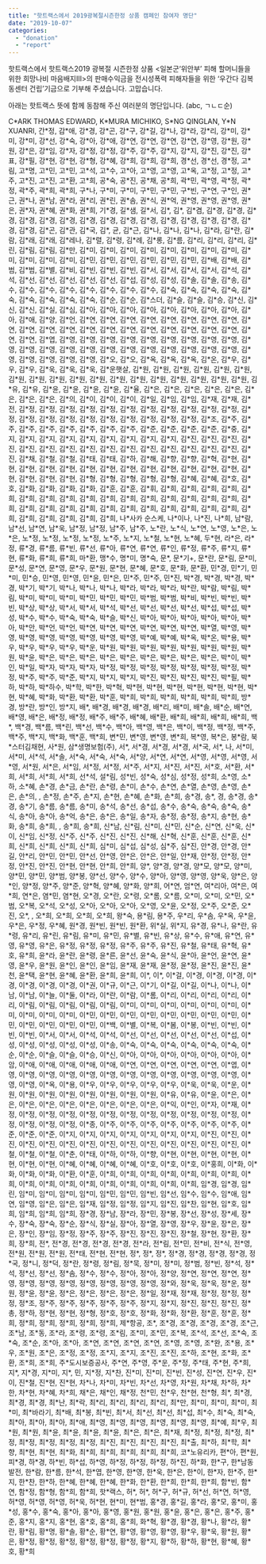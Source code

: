```yaml
---
title: "핫트랙스에서 2019광복절시즌한정 상품 캠페인 참여자 명단"
date: "2019-10-07"
categories: 
  - "donation"
  - "report"
---
```


핫트랙스에서 핫트랙스2019 광복절 시즌한정 상품 <일본군‘위안부’ 피해 할머니들을 위한 희망나비 마음배지Ⅲ>의 판매수익금을 전시성폭력 피해자들을 위한 ‘우간다 김복동센터 건립’기금으로 기부해 주셨습니다. 고맙습니다.

아래는 핫트랙스 뜻에 함께 동참해 주신 여러분의 명단입니다. (abc, ㄱㄴㄷ순)

C\*ARK THOMAS EDWARD, K\*MURA MICHIKO, S\*NG QINGLAN, Y\*N XUANRI, 간\*정, 감\*애, 강\*경, 강\*곤, 강\*구, 강\*길, 강\*나, 강\*라, 강\*리, 강\*미, 강\*미, 강\*미, 강\*선, 강\*숙, 강\*아, 강\*애, 강\*연, 강\*연, 강\*연, 강\*연, 강\*영, 강\*원, 강\*원, 강\*은, 강\*임, 강\*자, 강\*정, 강\*정, 강\*주, 강\*주, 강\*지, 강\*지, 강\*진, 강\*진, 강\*표, 강\*필, 강\*현, 강\*현, 강\*형, 강\*혜, 강\*희, 강\*희, 강\*희, 경\*선, 경\*선, 경\*정, 고\*림, 고\*명, 고\*민, 고\*민, 고\*석, 고\*수, 고\*아, 고\*영, 고\*영, 고\*옥, 고\*정, 고\*정, 고\*주, 고\*진, 고\*진, 고\*환, 고\*희, 공\*숙, 공\*진, 공\*채, 공\*희, 곽\*민, 곽\*영, 곽\*정, 곽\*정, 곽\*주, 곽\*희, 곽\*희, 구\*나, 구\*미, 구\*미, 구\*민, 구\*민, 구\*빈, 구\*연, 구\*인, 권\*근, 권\*나, 권\*남, 권\*라, 권\*리, 권\*린, 권\*솜, 권\*식, 권\*억, 권\*영, 권\*영, 권\*영, 권\*은, 권\*자, 권\*혜, 권\*화, 권\*희, 기\*경, 길\*샘, 길\*서, 김\*, 김\*, 김\*겸, 김\*경, 김\*경, 김\*경, 김\*경, 김\*경, 김\*경, 김\*경, 김\*경, 김\*경, 김\*경, 김\*경, 김\*경, 김\*경, 김\*경, 김\*경, 김\*경, 김\*곤, 김\*관, 김\*국, 김\*, 균, 김\*근, 김\*나, 김\*나, 김\*나, 김\*라, 김\*란, 김\*람, 김\*래, 김\*래, 김\*레나, 김\*렬, 김\*령, 김\*례, 김\*롱, 김\*름, 김\*리, 김\*리, 김\*리, 김\*린, 김\*림, 김\*림, 김\*만, 김\*미, 김\*미, 김\*미, 김\*미, 김\*미, 김\*미, 김\*미, 김\*미, 김\*미, 김\*미, 김\*미, 김\*미, 김\*민, 김\*민, 김\*민, 김\*민, 김\*민, 김\*민, 김\*배, 김\*배, 김\*범, 김\*범, 김\*별, 김\*비, 김\*빈, 김\*빈, 김\*빈, 김\*서, 김\*서, 김\*서, 김\*서, 김\*석, 김\*석, 김\*선, 김\*선, 김\*선, 김\*선, 김\*선, 김\*섭, 김\*성, 김\*성, 김\*솔, 김\*솔, 김\*송, 김\*수, 김\*수, 김\*수, 김\*수, 김\*수, 김\*수, 김\*수, 김\*수, 김\*숙, 김\*숙, 김\*숙, 김\*숙, 김\*숙, 김\*숙, 김\*숙, 김\*숙, 김\*숙, 김\*순, 김\*순, 김\*스더, 김\*슬, 김\*슬, 김\*승, 김\*신, 김\*신, 김\*신, 김\*실, 김\*심, 김\*아, 김\*아, 김\*아, 김\*아, 김\*아, 김\*아, 김\*아, 김\*아, 김\*아, 김\*애, 김\*양, 김\*언, 김\*연, 김\*연, 김\*연, 김\*연, 김\*연, 김\*연, 김\*연, 김\*연, 김\*연, 김\*연, 김\*연, 김\*연, 김\*연, 김\*연, 김\*연, 김\*연, 김\*연, 김\*연, 김\*연, 김\*연, 김\*연, 김\*연, 김\*엽, 김\*영, 김\*영, 김\*영, 김\*영, 김\*영, 김\*영, 김\*영, 김\*영, 김\*영, 김\*영, 김\*영, 김\*영, 김\*영, 김\*영, 김\*영, 김\*영, 김\*영, 김\*영, 김\*영, 김\*영, 김\*영, 김\*영, 김\*영, 김\*영, 김\*영, 김\*영, 김\*오, 김\*오, 김\*옥, 김\*옥, 김\*옥, 김\*온, 김\*우, 김\*우, 김\*우, 김\*욱, 김\*욱, 김\*욱, 김\*운햇살, 김\*원, 김\*원, 김\*원, 김\*원, 김\*원, 김\*원, 김\*원, 김\*원, 김\*원, 김\*원, 김\*원, 김\*원, 김\*원, 김\*원, 김\*원, 김\*원, 김\*원, 김\*원, 김\*유, 김\*유, 김\*윤, 김\*윤, 김\*윤, 김\*윤, 김\*율, 김\*은, 김\*은, 김\*은, 김\*은, 김\*은, 김\*은, 김\*은, 김\*은, 김\*의, 김\*이, 김\*이, 김\*이, 김\*일, 김\*임, 김\*임, 김\*재, 김\*재, 김\*전, 김\*정, 김\*정, 김\*정, 김\*정, 김\*정, 김\*정, 김\*정, 김\*정, 김\*정, 김\*정, 김\*정, 김\*정, 김\*정, 김\*정, 김\*정, 김\*정, 김\*정, 김\*정, 김\*정, 김\*정, 김\*정, 김\*조, 김\*주, 김\*주, 김\*주, 김\*주, 김\*주, 김\*주, 김\*주, 김\*주, 김\*준, 김\*준, 김\*준, 김\*준, 김\*중, 김\*지, 김\*지, 김\*지, 김\*지, 김\*지, 김\*지, 김\*지, 김\*지, 김\*지, 김\*진, 김\*진, 김\*진, 김\*진, 김\*진, 김\*진, 김\*진, 김\*진, 김\*진, 김\*진, 김\*진, 김\*진, 김\*진, 김\*진, 김\*진, 김\*진, 김\*채, 김\*철, 김\*철, 김\*태, 김\*태, 김\*하, 김\*해, 김\*향, 김\*향, 김\*혁, 김\*현, 김\*현, 김\*현, 김\*현, 김\*현, 김\*현, 김\*현, 김\*현, 김\*현, 김\*현, 김\*현, 김\*현, 김\*현, 김\*현, 김\*현, 김\*현, 김\*현, 김\*형, 김\*형, 김\*형, 김\*형, 김\*형, 김\*혜, 김\*혜, 김\*호, 김\*호, 김\*화, 김\*화, 김\*화, 김\*화, 김\*훈, 김\*훈, 김\*휘, 김\*희, 김\*희, 김\*희, 김\*희, 김\*희, 김\*희, 김\*희, 김\*희, 김\*희, 김\*희, 김\*희, 김\*희, 김\*희, 김\*희, 김\*희, 김\*희, 김\*희, 김\*희, 김\*희, 김\*희, 김\*희, 김\*희, 김\*희, 김\*희, 김\*희, 김\*희, 김\*희, 김\*희, 김\*희, 김\*희, 김\*희, 김\*희, 김\*희, 김\*희, 나\*사카 순스케, 나\*이나, 나\*진, 나\*희, 남\*람, 남\*선, 남\*연, 남\*욱, 남\*정, 남\*정, 남\*주, 남\*주, 노\*란, 노\*식, 노\*연, 노\*영, 노\*은, 노\*은, 노\*정, 노\*정, 노\*정, 노\*정, 노\*주, 노\*지, 노\*철, 노\*현, 노\*혜, 두\*현, 라\*은, 라\*정, 류\*경, 류\*름, 류\*빈, 류\*선, 류\*아, 류\*연, 류\*연, 류\*인, 류\*정, 류\*주, 류\*지, 류\*현, 류\*화, 류\*희, 류\*희, 마\*환, 맹\*수, 명\*미, 명\*숙, 문\*, 문\*기+, 문\*란, 문\*림, 문\*미, 문\*성, 문\*연, 문\*영, 문\*우, 문\*원, 문\*현, 문\*혜, 문\*호, 문\*화, 문\*환, 민\*경, 민\*기, 민\*미, 민\*승, 민\*영, 민\*영, 민\*윤, 민\*은, 민\*주, 민\*주, 민\*진, 박\*경, 박\*경, 박\*경, 박\*경, 박\*기, 박\*기, 박\*나, 박\*나, 박\*나, 박\*라, 박\*라, 박\*라, 박\*란, 박\*람, 박\*림, 박\*림, 박\*미, 박\*미, 박\*미, 박\*민, 박\*민, 박\*민, 박\*범, 박\*범, 박\*비, 박\*빈, 박\*빈, 박\*빈, 박\*상, 박\*상, 박\*서, 박\*서, 박\*석, 박\*선, 박\*선, 박\*선, 박\*선, 박\*섭, 박\*섭, 박\*성, 박\*수, 박\*수, 박\*숙, 박\*숙, 박\*슬, 박\*신, 박\*아, 박\*아, 박\*아, 박\*아, 박\*아, 박\*아, 박\*안, 박\*언, 박\*언, 박\*연, 박\*연, 박\*연, 박\*연, 박\*연, 박\*연, 박\*열, 박\*영, 박\*영, 박\*영, 박\*영, 박\*영, 박\*영, 박\*영, 박\*영, 박\*예, 박\*예, 박\*옥, 박\*온, 박\*용, 박\*우, 박\*우, 박\*우, 박\*우, 박\*운, 박\*원, 박\*원, 박\*원, 박\*원, 박\*원, 박\*원, 박\*원, 박\*원, 박\*윤, 박\*은, 박\*은, 박\*은, 박\*은, 박\*은, 박\*은, 박\*은, 박\*은, 박\*은, 박\*이, 박\*인, 박\*일, 박\*자, 박\*자, 박\*자, 박\*정, 박\*정, 박\*정, 박\*정, 박\*정, 박\*정, 박\*정, 박\*정, 박\*주, 박\*주, 박\*준, 박\*지, 박\*지, 박\*지, 박\*진, 박\*진, 박\*진, 박\*진, 박\*필, 박\*하, 박\*하, 박\*하수, 박\*학, 박\*한, 박\*혁, 박\*현, 박\*현, 박\*현, 박\*현, 박\*현, 박\*현, 박\*현, 박\*혜, 박\*화, 박\*환, 박\*환, 박\*훈, 박\*희, 박\*희, 박\*희, 박\*희, 박\*희, 박\*희, 방\*경, 방\*란, 방\*인, 방\*지, 배\*, 배\*경, 배\*경, 배\*경, 배\*리, 배\*미, 배\*솔, 배\*순, 배\*연, 배\*영, 배\*은, 배\*정, 배\*정, 배\*주, 배\*주, 배\*혜, 배\*환, 배\*희, 배\*희, 배\*희, 배\*희, 백\*, 백\*경, 백\*름, 백\*린, 백\*선, 백\*수, 백\*아, 백\*영, 백\*은, 백\*이, 백\*정, 백\*정, 백\*주, 백\*주, 백\*지, 백\*화, 백\*훈, 백\*희, 변\*민, 변\*영, 변\*영, 변\*희, 복\*영, 복\*은, 봉\*람, 북\*스터김채현, 사\*원, 삼\*생명보험(주), 서\*, 서\*경, 서\*경, 서\*경, 서\*국, 서\*, 나, 서\*미, 서\*미, 서\*석, 서\*솔, 서\*숙, 서\*숙, 서\*숙, 서\*양, 서\*연, 서\*연, 서\*영, 서\*영, 서\*영, 서\*영, 서\*원, 서\*은, 서\*임, 서\*정, 서\*정, 서\*주, 서\*지, 서\*진, 서\*진, 서\*호, 서\*환, 서\*희, 서\*희, 서\*희, 서\*희, 선\*석, 설\*림, 성\*빈, 성\*숙, 성\*심, 성\*정, 성\*희, 소\*영, 소\*하, 소\*혜, 손\*경, 손\*금, 손\*란, 손\*령, 손\*미, 손\*수, 손\*연, 손\*열, 손\*영, 손\*영, 손\*은, 손\*의, , 손\*정, 손\*주, 손\*지, 손\*현, 손\*혜, 손\*화, 손\*희, 송\*경, 송\*, 경, 송\*경, 송\*경, 송\*기, 송\*름, 송\*름, 송\*미, 송\*석, 송\*선, 송\*섭, 송\*수, 송\*숙, 송\*숙, 송\*숙, 송\*식, 송\*아, 송\*아, 송\*억, 송\*은, 송\*은, 송\*일, 송\*자, 송\*정, 송\*정, 송\*지, 송\*현, 송\*화, 송\*희, 송\*희, , 송\*희, 송\*희, 신\*남, 신\*림, 신\*미, 신\*민, 신\*순, 신\*연, 신\*욱, 신\*이, 신\*임, 신\*정, 신\*주, 신\*주, 신\*진, 신\*진, 신\*해, 신\*혁, 신\*훈, 신\*훈, 신\*훈, 신\*희, 신\*희, 신\*희, 신\*희, 신\*희, 심\*미, 심\*섭, 심\*성, 심\*주, 심\*진, 안\*경, 안\*경, 안\*길, 안\*리, 안\*민, 안\*민, 안\*선, 안\*영, 안\*은, 안\*은, 안\*일, 안\*재, 안\*정, 안\*정, 안\*정, 안\*진, 안\*진, 안\*현, 안\*현, 안\*희, 안\*희, 양\*, 양\*경, 양\*경, 양\*모, 양\*모, 양\*미, 양\*민, 양\*민, 양\*범, 양\*봉, 양\*선, 양\*수, 양\*수, 양\*아, 양\*영, 양\*영, 양\*욱, 양\*은, 양\*인, 양\*정, 양\*주, 양\*준, 양\*혁, 양\*혜, 양\*화, 양\*희, 어\*연, 엄\*연, 여\*리아, 여\*은, 여\*희, 연\*은, 염\*민, 염\*현, 오\*경, 오\*란, 오\*령, 오\*롬, 오\*름, 오\*미, 오\*미, 오\*민, 오\*범, 오\*복, 오\*석, 오\*성, 오\*아, 오\*아, 오\*아, 오\*영, 오\*윤, 오\*정, 오\*주, 오\*준, 오\*진, 오\*, , 오\*희, 오\*희, 오\*희, 오\*희, 왕\*숙, 용\*림, 용\*주, 우\*리, 우\*솜, 우\*옥, 우\*윤, 우\*은, 우\*정, 우\*혜, 원\*경, 원\*빈, 원\*빈, 원\*환, 위\*실, 위\*지, 유\*경, 유\*나, 유\*란, 유\*령, 유\*리, 유\*린, 유\*림, 유\*미, 유\*민, 유\*별, 유\*빈, 유\*상, 유\*수, 유\*애, 유\*연, 유\*영, 유\*영, 유\*은, 유\*정, 유\*정, 유\*정, 유\*주, 유\*주, 유\*진, 유\*철, 유\*태, 유\*혁, 유\*호, 유\*희, 윤\*라, 윤\*란, 윤\*령, 윤\*른, 윤\*선, 윤\*숙, 윤\*식, 윤\*아, 윤\*언, 윤\*연, 윤\*영, 윤\*우, 윤\*원, 윤\*인, 윤\*인, 윤\*임, 윤\*재, 윤\*재, 윤\*정, 윤\*정, 윤\*진, 윤\*진, 윤\*천, 윤\*택, 윤\*현, 윤\*혜, 윤\*환, 윤\*희, 윤\*희, 이\*, 이\*, 이\*걸, 이\*경, 이\*경, 이\*경, 이\*경, 이\*경, 이\*경, 이\*경, 이\*권, 이\*규, 이\*근, 이\*기, 이\*길, 이\*길, 이\*나, 이\*나, 이\*남, 이\*남, 이\*늘, 이\*둘, 이\*라, 이\*란, 이\*람, 이\*롬, 이\*리, 이\*리, 이\*리, 이\*리, 이\*리, 이\*림, 이\*림, 이\*림, 이\*림, 이\*림, 이\*미, 이\*미, 이\*미, 이\*미, 이\*미, 이\*미, 이\*미, 이\*미, 이\*미, 이\*미, 이\*민, 이\*민, 이\*민, 이\*민, 이\*민, 이\*민, 이\*민, 이\*민, 이\*민, 이\*민, 이\*민, 이\*민, 이\*민, 이\*백, 이\*별, 이\*복, 이\*봄, 이\*봉, 이\*빈, 이\*빈, 이\*빈, 이\*빈, 이\*서, 이\*서, 이\*석, 이\*석, 이\*선, 이\*선, 이\*선, 이\*선, 이\*선, 이\*섭, 이\*성, 이\*성, 이\*성, 이\*성, 이\*성, 이\*송, 이\*숙, 이\*숙, 이\*숙, 이\*숙, 이\*숙, 이\*숙, 이\*순, 이\*순, 이\*슬, 이\*슬, 이\*승, 이\*신, 이\*아, 이\*아, 이\*아, 이\*아, 이\*아, 이\*아, 이\*암, 이\*애, 이\*애, 이\*애, 이\*애, 이\*애, 이\*연, 이\*연, 이\*연, 이\*연, 이\*연, 이\*엽, 이\*영, 이\*영, 이\*영, 이\*영, 이\*영, 이\*영, 이\*영, 이\*영, 이\*영, 이\*영, 이\*영, 이\*영, 이\*영, 이\*영, 이\*옥, 이\*용, 이\*우, 이\*우, 이\*우, 이\*우, 이\*우, 이\*욱, 이\*욱, 이\*운, 이\*원, 이\*원, 이\*원, 이\*원, 이\*원, 이\*원, 이\*원, 이\*원, 이\*유, 이\*유, 이\*윤, 이\*은, 이\*은, 이\*은, 이\*은, 이\*은, 이\*은, 이\*은, 이\*은, 이\*은, 이\*익, 이\*인, 이\*자, 이\*재, 이\*정, 이\*정, 이\*정, 이\*정, 이\*정, 이\*정, 이\*정, 이\*정, 이\*정, 이\*정, 이\*정, 이\*정, 이\*정, 이\*정, 이\*정, 이\*정, 이\*종, 이\*주, 이\*주, 이\*주, 이\*주, 이\*주, 이\*주, 이\*주, 이\*준, 이\*준, 이\*준, 이\*지, 이\*지, 이\*지, 이\*지, 이\*지, 이\*지, 이\*지, 이\*진, 이\*진, 이\*진, 이\*진, 이\*진, 이\*진, 이\*진, 이\*진, 이\*진, 이\*진, 이\*진, 이\*진, 이\*진, 이\*진, 이\*철, 이\*철, 이\*철, 이\*춘, 이\*태, 이\*하, 이\*하, 이\*향, 이\*현, 이\*현, 이\*현, 이\*현, 이\*현, 이\*현, 이\*현, 이\*혜, 이\*혜, 이\*혜, 이\*혜, 이\*호, 이\*호, 이\*호, 이\*홍희, 이\*화, 이\*화, 이\*화, 이\*화, 이\*환, 이\*훈, 이\*희, 이\*희, 이\*희, 이\*희, 이\*희, 이\*희, 이\*희, 이\*희, 이\*희, 이\*희, 이\*희, 이\*희, 이\*희, 이\*희, 이\*희, 이\*희, 이\*희, 임\*경, 임\*경, 임\*린, 임\*미, 임\*미, 임\*미, 임\*미, 임\*민, 임\*민, 임\*빈, 임\*선, 임\*수, 임\*수, 임\*애, 임\*연, 임\*영, 임\*은, 임\*은, 임\*재, 임\*정, 임\*정, 임\*지, 임\*진, 임\*찬, 임\*현, 임\*호, 임\*희, 임\*희, 임\*희, 임\*희, 장\*경, 장\*남, 장\*라, 장\*민, 장\*봉, 장\*선, 장\*성, 장\*세, 장\*수, 장\*숙, 장\*숙, 장\*순, 장\*식, 장\*실, 장\*아, 장\*열, 장\*영, 장\*우, 장\*윤, 장\*은, 장\*은, 장\*인, 장\*임, 장\*정, 장\*주, 장\*주, 장\*진, 장\*진, 장\*진, 장\*철, 장\*현, 장\*환, 장\*희, 장\*희, 전\*, 전\*경, 전\*경, 전\*경, 전\*경, 전\*라, 전\*림, 전\*민, 전\*비, 전\*식, 전\*영, 전\*원, 전\*원, 전\*원, 전\*태, 전\*현, 전\*현, 정\*, 정\*, 정\*, 정\*경, 정\*경, 정\*경, 정\*경, 정\*국, 정\*니, 정\*덕, 정\*란, 정\*령, 정\*림, 정\*묵, 정\*미, 정\*미, 정\*범, 정\*빈, 정\*석, 정\*석, 정\*선, 정\*선, 정\*솜, 정\*수, 정\*수, 정\*아, 정\*아, 정\*양, 정\*연, 정\*연, 정\*연, 정\*영, 정\*영, 정\*영, 정\*영, 정\*영, 정\*영, 정\*영, 정\*영, 정\*와, 정\*욱, 정\*욱, 정\*운, 정\*원, 정\*윤, 정\*윤, 정\*은, 정\*은, 정\*은, 정\*은, 정\*일, 정\*재, 정\*재, 정\*정, 정\*정, 정\*정, 정\*조, 정\*주, 정\*주, 정\*주, 정\*주, 정\*주, 정\*지, 정\*지, 정\*진, 정\*진, 정\*진, 정\*총, 정\*하, 정\*현, 정\*현, 정\*형, 정\*호, 정\*호, 정\*화, 정\*화, 정\*환, 정\*훈, 정\*훈, 정\*희, 정\*희, 정\*희, 정\*희, 정\*희, 정\*희, 제\*항공, 조\*, 조\*경, 조\*경, 조\*경, 조\*경, 조\*근, 조\*남, 조\*동, 조\*라, 조\*령, 조\*령, 조\*림, 조\*미, 조\*민, 조\*복, 조\*석, 조\*선, 조\*숙, 조\*숙, 조\*순, 조\*아, 조\*아, 조\*연, 조\*연, 조\*연, 조\*연, 조\*영, 조\*영, 조\*완, 조\*용, 조\*우, 조\*원, 조\*은, 조\*정, 조\*정, 조\*지, 조\*지, 조\*진, 조\*진, 조\*하, 조\*현, 조\*화, 조\*환, 조\*희, 조\*희, 주\*도시보증공사, 주\*연, 주\*영, 주\*운, 주\*정, 주\*태, 주\*현, 주\*희, 지\*, 지\*경, 지\*미, 지\*, 민, 지\*정, 지\*찬, 진\*미, 진\*미, 진\*빈, 진\*성, 진\*연, 진\*우, 진\*이, 진\*철, 진\*현, 진\*현, 차\*나, 차\*미, 차\*빈, 차\*선, 차\*영, 차\*원, 차\*채, 차\*하, 차\*한, 차\*현, 차\*혜, 차\*희, 채\*은, 채\*인, 채\*정, 천\*민, 천\*우, 천\*현, 천\*형, 최\*, 최\*경, 최\*경, 최\*경, 최\*난, 최\*락, 최\*리, 최\*리, 최\*리, 최\*리, 최\*만, 최\*미, 최\*미, 최\*미, 최\*미, 최\*바라기, 최\*배, 최\*봉, 최\*빈, 최\*서, 최\*선, 최\*선, 최\*섭, 최\*수, 최\*숙, 최\*숙, 최\*아, 최\*아, 최\*아, 최\*애, 최\*영, 최\*영, 최\*영, 최\*영, 최\*영, 최\*영, 최\*예, 최\*우, 최\*원, 최\*원, 최\*윤, 최\*윤, 최\*윤, 최\*윤, 최\*은, 최\*은, 최\*재, 최\*정, 최\*정, 최\*정, 최\*정, 최\*정, 최\*정, 최\*정, 최\*정, 최\*진, 최\*진, 최\*진, 최\*진, 최\*출, 최\*하, 최\*학, 최\*향, 최\*현, 최\*현, 최\*화, 최\*희, 최\*희, 최\*희, 최\*희, 최\*희, 코\*노유리카, 편\*아, 편\*원, 피\*경, 하\*경, 하\*빈, 하\*섭, 하\*영, 하\*정, 하\*정, 하\*정, 하\*진, 하\*화, 한\*구, 한\*남동발전, 한\*람, 한\*름, 한\*석, 한\*엽, 한\*영, 한\*영, 한\*욱, 한\*은, 한\*이, 한\*자, 한\*주, 한\*지, 한\*찬, 한\*하, 한\*혜, 한\*혜, 한\*혜, 한\*화, 한\*환, 한\*희, 한\*희, 한\*희, 함\*빈, 함\*연, 함\*정, 함\*형, 함\*희, 함\*희, 핫\*랙스, 허\*, 허\*, 허\*구, 허\*규, 허\*선, 허\*연, 허\*영, 허\*영, 허\*영, 허\*영, 허\*욱, 허\*현, 현\*미, 현\*범, 홍\*경, 홍\*길, 홍\*라, 홍\*모, 홍\*미, 홍\*성, 홍\*수, 홍\*숙, 홍\*아, 홍\*아, 홍\*영, 홍\*원, 홍\*원, 홍\*윤, 홍\*은, 홍\*은, 홍\*주, 홍\*준, 홍\*지, 홍\*지, 홍\*현, 홍\*호, 홍\*희, 홍\*희, 화\*혁, 황\*경, 황\*경, 황\*나, 황\*라, 황\*란, 황\*림, 황\*명, 황\*솔, 황\*순, 황\*연, 황\*영, 황\*영, 황\*영, 황\*우, 황\*욱, 황\*원, 황\*은, 황\*정, 황\*정, 황\*정, 황\*정, 황\*정, 황\*정, 황\*지, 황\*하, 황\*하, 황\*현, 황\*혜, 황\*호, 황\*희
